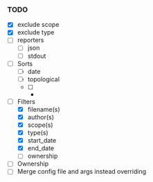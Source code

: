 ### TODO
- [x] exclude scope
- [x] exclude type
- [ ] reporters
	- [ ] json
	- [ ] stdout
- [ ] Sorts
	- [ ] date
	- [ ] topological
	- [ ] -
- [ ] Filters
	- [x] filename(s)
	- [x] author(s)
	- [x] scope(s)
	- [x] type(s)
	- [x] start_date
	- [x] end_date
	- [ ] ownership
- [ ] Ownership
- [ ] Merge config file and args instead overriding